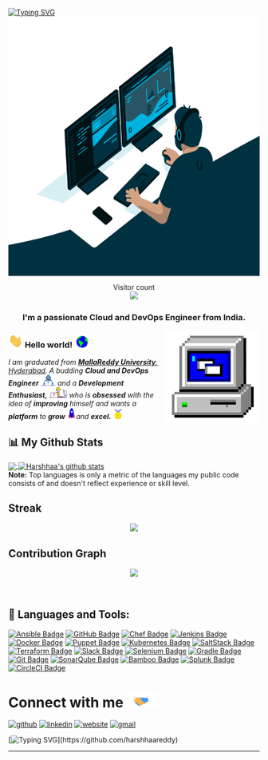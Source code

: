[![Typing SVG](https://readme-typing-svg.herokuapp.com?font=Architects+Daughter&color=7AF79A&size=30&lines=Hey!+It's+Harshhaa!;I'm+a+Cloud+Developer...;I'm+a+Devops+Engineer;And+I'm+a+proud+Indian)](https://git.io/typing-svg)
</br>
      <img align="center" alt="GIF" src="https://github.com/harshhaareddy/harshhaareddy/blob/master/Assets/code.gif?raw=true" width="990" height="520" />

<p align="center"> 
  Visitor count<br>
  <img src="https://profile-counter.glitch.me/sagar-viradiya/count.svg/" />
</p>

<h3 align="center">I'm a passionate Cloud and DevOps Engineer from India.</h3>
<!-- 
    &nbsp; [![HitCount](http://hits.dwyl.com/IMMANUEL44/IMMANUEL44.svg)](http://hits.dwyl.com/IMMANUEL44/IMMANUEL44) 
-->

<img align="right" alt="PC GIF" src="https://github.com/harshhaareddy/harshhaareddy/blob/master/Assets/PC.gif" width="190" />

### <img src="https://github.com/harshhaareddy/harshhaareddy/blob/master/Assets/Hi.gif" width="29px"> **Hello world!** &nbsp;<img src="https://github.com/harshhaareddy/harshhaareddy/blob/master/Assets/Earth.gif" width="24px">

<p>
  <em>
    I am  graduated from <a href="https://www.mallareddyuniversity.ac.in/"> <b>MallaReddy University</b>, Hyderabad</a>.  
    A budding <b>Cloud and DevOps Engineer</b> <img src="https://github.com/harshhaareddy/harshhaareddy/blob/master/Assets/Developer.gif" width="30px"> and a <b>Development    Enthusiast,</b>&nbsp;<img src="https://github.com/harshhaareddy/harshhaareddy/blob/master/Assets/Designer.gif" width="36px">  who is <b>obsessed</b>
    with the idea of <b>improving</b> himself and wants a <b>platform</b> to 
    <b>grow</b> <img src="https://github.com/harshhaareddy/harshhaareddy/blob/master/Assets/Rocket.gif" width="18px">and 
    <b>excel.</b> <img src="https://github.com/harshhaareddy/harshhaareddy/blob/master/Assets/Medal.gif" width="20px">
  </em>  
</p>


## 📊 My Github Stats

 <a href="https://github.com/harshhaareddy">
  <img align="center" src="https://github-readme-stats.vercel.app/api/top-langs/?username=harshhaareddy&theme=vision-friendly-dark&hide_langs_below=1&count_private=true" />
 <a href="https://github.com/harshhaareddy">
 <img align="center" src="https://github-readme-stats.vercel.app/api?username=harshhaareddy&show_icons=true&theme=vision-friendly-dark&layout=compact&line_height=27&count_private=true" alt="Harshhaa's github stats"/>
 <a/>
     <br/>
  <b>Note:</b> Top languages is only a metric of the languages my public code consists of and doesn't reflect experience or skill level.


## Streak

<p align="center"><img src="https://github-readme-streak-stats.herokuapp.com/?user=harshhaareddy&theme=tokyonight&hide_rank=false&count_private=true&border_radius=10&line_height=28&hide_border=true&text_color=a3a3a3"/></p>
     
## Contribution Graph

<p align = "center">
 <img src="https://activity-graph.herokuapp.com/graph?username=harshhaareddy&text_color=a3a3a3&border_radius=10&line_height=28&hide_border=true&text_color=a3a3a3&theme=redical&area=true&area_color=a3a3a3"/>
</p>

</p>

<br />

</p>
    
## 🚀 Languages and Tools:


[![Ansible Badge](https://img.shields.io/badge/-Ansible-61DBFB?style=for-the-badge&labelColor=black&logo=ansible&logoColor=61DBFB)](#) [![GitHub Badge](https://img.shields.io/badge/-GitHub-F0DB4F?style=for-the-badge&labelColor=black&logo=github&logoColor=F0DB4F)](#) [![Chef Badge](https://img.shields.io/badge/-Chef-007acc?style=for-the-badge&labelColor=black&logo=chef&logoColor=007acc)](#) [![Jenkins Badge](https://img.shields.io/badge/-Jenkins-3C873A?style=for-the-badge&labelColor=black&logo=jenkins&logoColor=3C873A)](#) [![Docker Badge](https://img.shields.io/badge/-Docker-e535ab?style=for-the-badge&labelColor=black&logo=docker&logoColor=e535ab)](#) [![Puppet Badge](https://img.shields.io/badge/-Puppet-3C873A?style=for-the-badge&labelColor=black&logo=puppet&logoColor=3C873A)](#) [![Kubernetes Badge](https://img.shields.io/badge/-Kubernetes-61DBFB?style=for-the-badge&labelColor=black&logo=kubernetes&logoColor=61DBFB)](#) [![SaltStack Badge](https://img.shields.io/badge/-SaltStack-007acc?style=for-the-badge&labelColor=black&logo=saltstack&logoColor=007acc)](#) [![Terraform Badge](https://img.shields.io/badge/-Terraform-F0DB4F?style=for-the-badge&labelColor=black&logo=terraform&logoColor=F0DB4F)](#) [![Slack Badge](https://img.shields.io/badge/-Slack-e535ab?style=for-the-badge&labelColor=black&logo=slack&logoColor=e535ab)](#) [![Selenium Badge](https://img.shields.io/badge/-Selenium-e74c3c?style=for-the-badge&labelColor=black&logo=selenium&logoColor=e74c3c)](#) [![Gradle Badge](https://img.shields.io/badge/-Gradle-61DBFB?style=for-the-badge&labelColor=black&logo=gradle&logoColor=61DBFB)](#) [![Git Badge](https://img.shields.io/badge/-Git-3C873A?style=for-the-badge&labelColor=black&logo=git&logoColor=3C873A)](#) [![SonarQube Badge](https://img.shields.io/badge/-SonarQube-F0DB4F?style=for-the-badge&labelColor=black&logo=sonarqube&logoColor=F0DB4F)](#) [![Bamboo Badge](https://img.shields.io/badge/-Bamboo-e535ab?style=for-the-badge&labelColor=black&logo=bamboo&logoColor=e535ab)](#) [![Splunk Badge](https://img.shields.io/badge/-Splunk-e74c3c?style=for-the-badge&labelColor=black&logo=splunk&logoColor=e74c3c)](#) [![CircleCI Badge](https://img.shields.io/badge/-CircleCI-007acc?style=for-the-badge&labelColor=black&logo=circleci&logoColor=007acc)](#)

# Connect with me<img src="https://github.com/harshhaareddy/harshhaareddy/blob/master/Assets/Handshake.gif" height="32px">


[<img src='https://cdn.jsdelivr.net/npm/simple-icons@3.0.1/icons/github.svg' alt='github' height='40'>](https://github.com/Harshhaa-Dev-Projects)  [<img src='https://cdn.jsdelivr.net/npm/simple-icons@3.0.1/icons/linkedin.svg' alt='linkedin' height='40'>](https://www.linkedin.com/in/harshhaa-vardhan-reddy-5b4866113/)  [<img src='https://cdn.jsdelivr.net/npm/simple-icons@3.0.1/icons/icloud.svg' alt='website' height='40'>](https://harshhaa-dev-projects.github.io/)  [<img src='https://cdn.jsdelivr.net/npm/simple-icons@3.0.1/icons/gmail.svg' alt='gmail' height='40'>](harshhaa03@gmail.com)  

[![Typing SVG](https://readme-typing-svg.herokuapp.com/?lines=Thanks+For+Visiting!..;Have+a+good+day..!&left=true&color="7AF79A")](https://github.com/harshhaareddy)

---
